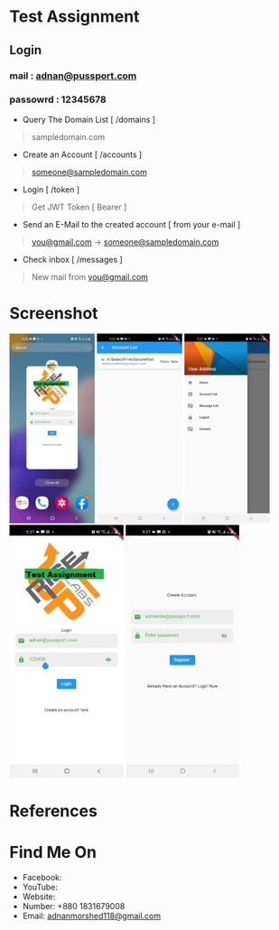 #  Test Assignment


## Login
   ### mail : adnan@pussport.com
   ### passowrd : 12345678 



* Query The Domain List [ /domains ]
> sampledomain.com

* Create an Account [ /accounts ]
> someone@sampledomain.com

* Login [ /token ]
> Get JWT Token [ Bearer ]

* Send an E-Mail to the created account [ from your e-mail ]
> you@gmail.com -> someone@sampledomain.com

* Check inbox [ /messages ]
> New mail from you@gmail.com


# Screenshot
<img src="assets/github_images/0.jpg" width="30%"> <img src="assets/github_images/2.jpg" width="30%"> <img src="assets/github_images/4.jpg" width="30%">
<img src="assets/github_images/5.jpg" width="40%"> <img src="assets/github_images/06.jpg" width="40%">

# References


# Find Me On
- Facebook: 
- YouTube: 
- Website: 
- Number: +880 1831679008
- Email: adnanmorshed118@gmail.com
